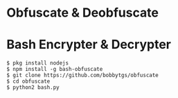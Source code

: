 # Obfuscate & Deobfuscate
# Bash Encrypter & Decrypter
```
$ pkg install nodejs
$ npm install -g bash-obfuscate
$ git clone https://github.com/bobbytgs/obfuscate
$ cd obfuscate
$ python2 bash.py
```
